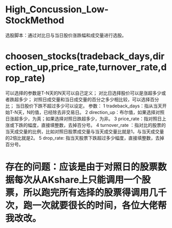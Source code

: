 # High_Concussion_Low-StockMethod
选股脚本：通过对比日与当日股价涨跌幅和成交量进行选股。

# choosen_stocks(tradeback_days,direction_up,price_rate,turnover_rate,drop_rate)
可以选择的参数是T-N天的N天可以自己定义；
对比日选择股价可以是涨超多少或者跌超多少；
对照日成交量和当日成交量的百分之多少相比较，可以选择百分比；
当日股价下跌不超过多少可以设定。
参数：
  1 tradeback_days：指从当天开始T-N天，N的值，已经除去非交易日。
  2 direction_up：布尔值，如果选择对照日涨超多少，为真；如果选择对照日跌超多少，为非。
  3 price_rate：指对照日上涨或下跌的幅度，直接填整数，去掉百分号。
  4 turnover_rate ：指对比的股票的当天成交量的比例，比如对照日股票成交量与当天成交量比就是1，与当天成交量的2倍比就是2。
  5 drop_rate: 指当天股票下跌超过多少幅度，直接填整数，去掉百分号。
  
  
 # 存在的问题：应该是由于对照日的股票数据每次从AKshare上只能调用一个股票，所以跑完所有选择的股票得调用几千次，跑一次就要很长的时间，各位大佬帮我改改。

